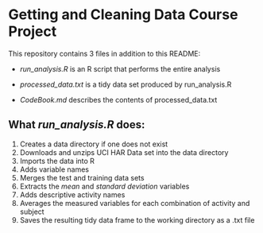 # Getting and Cleaning Data Course Project

This repository contains 3 files in addition to this README:

-   *run_analysis.R* is an R script that performs the entire analysis

-   *processed_data.txt* is a tidy data set produced by run_analysis.R

-   *CodeBook.md* describes the contents of processed_data.txt

## What *run_analysis.R* does:

1.  Creates a data directory if one does not exist
2.  Downloads and unzips UCI HAR Data set into the data directory
3.  Imports the data into R
4.  Adds variable names
5.  Merges the test and training data sets
6.  Extracts the *mean* and *standard deviation* variables
7.  Adds descriptive activity names
8.  Averages the measured variables for each combination of activity and subject
9.  Saves the resulting tidy data frame to the working directory as a .txt file
